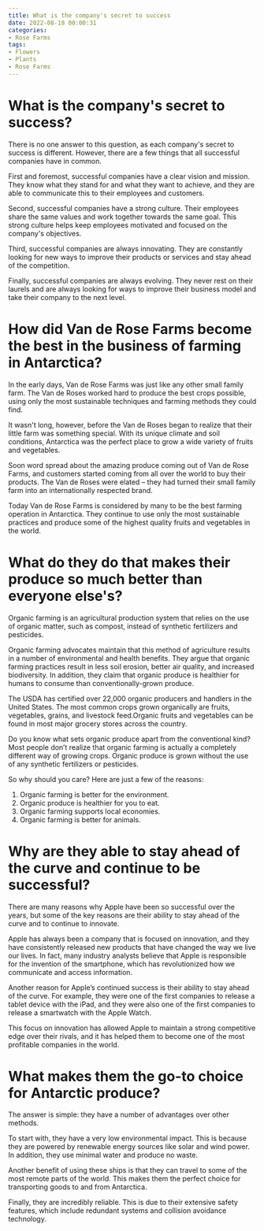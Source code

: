 ```yaml
---
title: What is the company's secret to success
date: 2022-08-18 00:00:31
categories:
- Rose Farms
tags:
- Flowers
- Plants
- Rose Farms
---
```



#  What is the company's secret to success?

There is no one answer to this question, as each company's secret to success is different. However, there are a few things that all successful companies have in common.

First and foremost, successful companies have a clear vision and mission. They know what they stand for and what they want to achieve, and they are able to communicate this to their employees and customers.

Second, successful companies have a strong culture. Their employees share the same values and work together towards the same goal. This strong culture helps keep employees motivated and focused on the company's objectives.

Third, successful companies are always innovating. They are constantly looking for new ways to improve their products or services and stay ahead of the competition.

Finally, successful companies are always evolving. They never rest on their laurels and are always looking for ways to improve their business model and take their company to the next level.

#  How did Van de Rose Farms become the best in the business of farming in Antarctica?

In the early days, Van de Rose Farms was just like any other small family farm. The Van de Roses worked hard to produce the best crops possible, using only the most sustainable techniques and farming methods they could find.

It wasn't long, however, before the Van de Roses began to realize that their little farm was something special. With its unique climate and soil conditions, Antarctica was the perfect place to grow a wide variety of fruits and vegetables.

Soon word spread about the amazing produce coming out of Van de Rose Farms, and customers started coming from all over the world to buy their products. The Van de Roses were elated – they had turned their small family farm into an internationally respected brand.

Today Van de Rose Farms is considered by many to be the best farming operation in Antarctica. They continue to use only the most sustainable practices and produce some of the highest quality fruits and vegetables in the world.

#  What do they do that makes their produce so much better than everyone else's?

Organic farming is an agricultural production system that relies on the use of organic matter, such as compost, instead of synthetic fertilizers and pesticides.

Organic farming advocates maintain that this method of agriculture results in a number of environmental and health benefits. They argue that organic farming practices result in less soil erosion, better air quality, and increased biodiversity. In addition, they claim that organic produce is healthier for humans to consume than conventionally-grown produce.

The USDA has certified over 22,000 organic producers and handlers in the United States. The most common crops grown organically are fruits, vegetables, grains, and livestock feed.Organic fruits and vegetables can be found in most major grocery stores across the country.

Do you know what sets organic produce apart from the conventional kind? Most people don’t realize that organic farming is actually a completely different way of growing crops. Organic produce is grown without the use of any synthetic fertilizers or pesticides.

So why should you care? Here are just a few of the reasons:

1) Organic farming is better for the environment.
2) Organic produce is healthier for you to eat.
3) Organic farming supports local economies.
4) Organic farming is better for animals.

#  Why are they able to stay ahead of the curve and continue to be successful?

There are many reasons why Apple have been so successful over the years, but some of the key reasons are their ability to stay ahead of the curve and to continue to innovate.

Apple has always been a company that is focused on innovation, and they have consistently released new products that have changed the way we live our lives. In fact, many industry analysts believe that Apple is responsible for the invention of the smartphone, which has revolutionized how we communicate and access information.

Another reason for Apple’s continued success is their ability to stay ahead of the curve. For example, they were one of the first companies to release a tablet device with the iPad, and they were also one of the first companies to release a smartwatch with the Apple Watch.

This focus on innovation has allowed Apple to maintain a strong competitive edge over their rivals, and it has helped them to become one of the most profitable companies in the world.

#  What makes them the go-to choice for Antarctic produce?

The answer is simple: they have a number of advantages over other methods.

To start with, they have a very low environmental impact. This is because they are powered by renewable energy sources like solar and wind power. In addition, they use minimal water and produce no waste.

Another benefit of using these ships is that they can travel to some of the most remote parts of the world. This makes them the perfect choice for transporting goods to and from Antarctica.

Finally, they are incredibly reliable. This is due to their extensive safety features, which include redundant systems and collision avoidance technology.